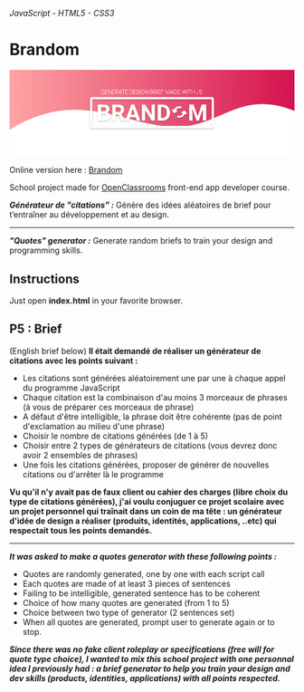 _JavaScript - HTML5 - CSS3_

# Brandom

![presentation banner](./readme-banner.png)

Online version here : [Brandom](https://brandom.danly.co/)

School project made for [OpenClassrooms](https://openclassrooms.com/) front-end app developer course.

**_Générateur de "citations" :_** Génère des idées aléatoires de brief pour t’entraîner au développement et au design.

---

**_"Quotes" generator :_** Generate random briefs to train your design and programming skills.

## Instructions

Just open **index.html** in your favorite browser.

## P5 : Brief

(English brief below)
**Il était demandé de réaliser un générateur de citations avec les points suivant :**

- Les citations sont générées aléatoirement une par une à chaque appel du programme JavaScript
- Chaque citation est la combinaison d'au moins 3 morceaux de phrases (à vous de préparer ces morceaux de phrase)
- A défaut d'être intelligible, la phrase doit être cohérente (pas de point d'exclamation au milieu d'une phrase)
- Choisir le nombre de citations générées (de 1 à 5)
- Choisir entre 2 types de générateurs de citations (vous devrez donc avoir 2 ensembles de phrases)
- Une fois les citations générées, proposer de générer de nouvelles citations ou d'arrêter là le programme

**Vu qu'il n'y avait pas de faux client ou cahier des charges (libre choix du type de citations générées), j'ai voulu conjuguer ce projet scolaire avec un projet personnel qui traînait dans un coin de ma tête : un générateur d'idée de design a réaliser (produits, identités, applications, ..etc) qui respectait tous les points demandés.**

---

**_It was asked to make a quotes generator with these following points :_**

- Quotes are randomly generated, one by one with each script call
- Each quotes are made of at least 3 pieces of sentences
- Failing to be intelligible, generated sentence has to be coherent
- Choice of how many quotes are generated (from 1 to 5)
- Choice between two type of generator (2 sentences set)
- When all quotes are generated, prompt user to generate again or to stop.

**_Since there was no fake client roleplay or specifications (free will for quote type choice), I wanted to mix this school project with one personnal idea I previously had : a brief generator to help you train your design and dev skills (products, identities, applications) with all points respected._**
